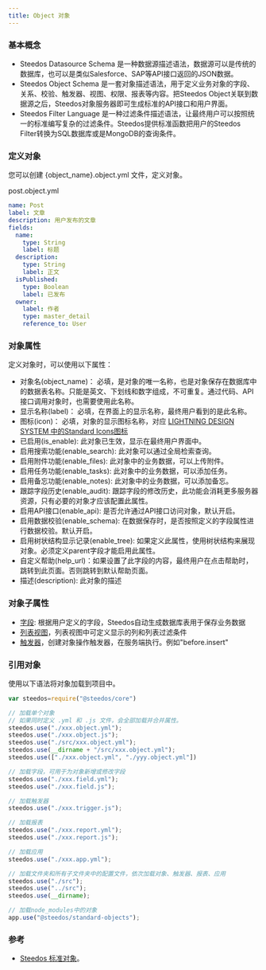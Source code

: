 ```yaml
---
title: Object 对象
---
```


### 基本概念

- Steedos Datasource Schema 是一种数据源描述语法，数据源可以是传统的数据库，也可以是类似Salesforce、SAP等API接口返回的JSON数据。
- Steedos Object Schema 是一套对象描述语法，用于定义业务对象的字段、关系、校验、触发器、视图、权限、报表等内容。把Steedos Object关联到数据源之后，Steedos对象服务器即可生成标准的API接口和用户界面。
- Steedos Filter Language 是一种过滤条件描述语法，让最终用户可以按照统一的标准编写复杂的过滤条件。Steedos提供标准函数把用户的Steedos Filter转换为SQL数据库或是MongoDB的查询条件。


### 定义对象
您可以创建 {object_name}.object.yml 文件，定义对象。

post.object.yml
```yaml
name: Post
label: 文章
description: 用户发布的文章
fields:
  name: 
    type: String
    label: 标题 
  description:
    type: String
    label: 正文
  isPublished:
    type: Boolean
    label: 已发布
  owner:
    label: 作者
    type: master_detail
    reference_to: User
```

### 对象属性
定义对象时，可以使用以下属性：
- 对象名(object_name)： 必填，是对象的唯一名称，也是对象保存在数据库中的数据表名称。只能是英文、下划线和数字组成，不可重复。通过代码、API接口调用对象时，也需要使用此名称。
- 显示名称(label)： 必填，在界面上的显示名称，最终用户看到的是此名称。
- 图标(icon)： 必填，对象的显示图标名称，对应 [LIGHTNING DESIGN SYSTEM 中的Standard Icons图标](https://www.lightningdesignsystem.com/icons/#standard)
- 已启用(is_enable): 此对象已生效，显示在最终用户界面中。
- 启用搜索功能(enable_search): 此对象可以通过全局检索查询。
- 启用附件功能(enable_files): 此对象中的业务数据，可以上传附件。
- 启用任务功能(enable_tasks): 此对象中的业务数据，可以添加任务。
- 启用备忘功能(enable_notes): 此对象中的业务数据，可以添加备忘。
- 跟踪字段历史(enable_audit): 跟踪字段的修改历史，此功能会消耗更多服务器资源，只有必要的对象才应该配置此属性。
- 启用API接口(enable_api): 是否允许通过API接口访问对象，默认开启。 
- 启用数据校验(enable_schema): 在数据保存时，是否按照定义的字段属性进行数据校验。默认开启。
- 启用树状结构显示记录(enable_tree): 如果定义此属性，使用树状结构来展现对象。必须定义parent字段才能启用此属性。
- 自定义帮助(help_url)：如果设置了此字段的内容，最终用户在点击帮助时，跳转到此页面。否则跳转到默认帮助页面。
- 描述(description): 此对象的描述

### 对象子属性
- [字段](object_field.md): 根据用户定义的字段，Steedos自动生成数据库表用于保存业务数据
- [列表视图](object_listview.md)，列表视图中可定义显示的列和列表过滤条件
- [触发器](object_trigger.md)，创建对象操作触发器，在服务端执行。例如"before.insert"

### 引用对象
使用以下语法将对象加载到项目中。
```javascript
var steedos=require("@steedos/core")

// 加载单个对象
// 如果同时定义 .yml 和 .js 文件，会全部加载并合并属性。
steedos.use("./xxx.object.yml");
steedos.use("./xxx.object.js");
steedos.use("./src/xxx.object.yml");
steedos.use(__dirname + "/src/xxx.object.yml");
steedos.use(["./xxx.object.yml", "./yyy.object.yml"])

// 加载字段，可用于为对象新增或修改字段
steedos.use("./xxx.field.yml");
steedos.use("./xxx.field.js");

// 加载触发器
steedos.use("./xxx.trigger.js");

// 加载报表
steedos.use("./xxx.report.yml");
steedos.use("./xxx.report.js");

// 加载应用
steedos.use("./xxx.app.yml");

// 加载文件夹和所有子文件夹中的配置文件，依次加载对象、触发器、报表、应用
steedos.use("./src");
steedos.use("../src");
steedos.use(__dirname);

// 加载node_modules中的对象
app.use("@steedos/standard-objects");
```

### 参考
- [Steedos 标准对象](https://github.com/steedos/object-server/tree/develop/packages/standard-objects)。